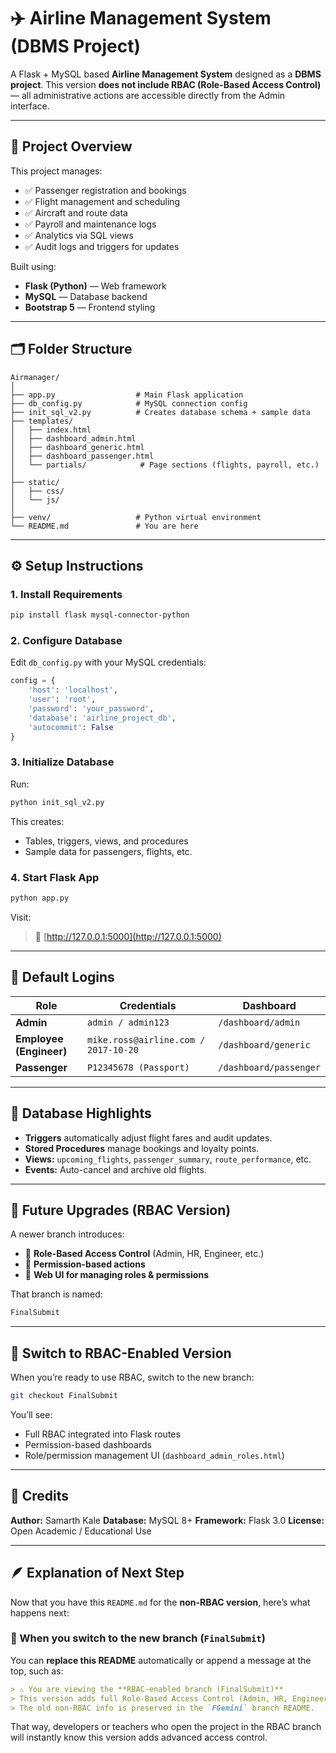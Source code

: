 # ✈️ Airline Management System (DBMS Project)

A Flask + MySQL based **Airline Management System** designed as a **DBMS project**.
This version **does not include RBAC (Role-Based Access Control)** — all administrative actions are accessible directly from the Admin interface.

---

## 🧱 Project Overview

This project manages:

* ✅ Passenger registration and bookings
* ✅ Flight management and scheduling
* ✅ Aircraft and route data
* ✅ Payroll and maintenance logs
* ✅ Analytics via SQL views
* ✅ Audit logs and triggers for updates

Built using:

* **Flask (Python)** — Web framework
* **MySQL** — Database backend
* **Bootstrap 5** — Frontend styling

---

## 🗂️ Folder Structure

```
Airmanager/
│
├── app.py                  # Main Flask application
├── db_config.py            # MySQL connection config
├── init_sql_v2.py          # Creates database schema + sample data
├── templates/
│   ├── index.html
│   ├── dashboard_admin.html
│   ├── dashboard_generic.html
│   ├── dashboard_passenger.html
│   └── partials/            # Page sections (flights, payroll, etc.)
│
├── static/
│   ├── css/
│   └── js/
│
├── venv/                   # Python virtual environment
└── README.md               # You are here
```

---

## ⚙️ Setup Instructions

### 1. Install Requirements

```bash
pip install flask mysql-connector-python
```

### 2. Configure Database

Edit `db_config.py` with your MySQL credentials:

```python
config = {
    'host': 'localhost',
    'user': 'root',
    'password': 'your_password',
    'database': 'airline_project_db',
    'autocommit': False
}
```

### 3. Initialize Database

Run:

```bash
python init_sql_v2.py
```

This creates:

* Tables, triggers, views, and procedures
* Sample data for passengers, flights, etc.

### 4. Start Flask App

```bash
python app.py
```

Visit:

> 🔗 [http://127.0.0.1:5000](http://127.0.0.1:5000)

---

## 👥 Default Logins

| Role                    | Credentials                          | Dashboard              |
| ----------------------- | ------------------------------------ | ---------------------- |
| **Admin**               | `admin / admin123`                   | `/dashboard/admin`     |
| **Employee (Engineer)** | `mike.ross@airline.com / 2017-10-20` | `/dashboard/generic`   |
| **Passenger**           | `P12345678 (Passport)`               | `/dashboard/passenger` |

---

## 💾 Database Highlights

* **Triggers** automatically adjust flight fares and audit updates.
* **Stored Procedures** manage bookings and loyalty points.
* **Views:** `upcoming_flights`, `passenger_summary`, `route_performance`, etc.
* **Events:** Auto-cancel and archive old flights.

---

## 🚀 Future Upgrades (RBAC Version)

A newer branch introduces:

* 🔐 **Role-Based Access Control** (Admin, HR, Engineer, etc.)
* 🧩 **Permission-based actions**
* 🧱 **Web UI for managing roles & permissions**

That branch is named:

```bash
FinalSubmit
```

---

## 🧭 Switch to RBAC-Enabled Version

When you’re ready to use RBAC, switch to the new branch:

```bash
git checkout FinalSubmit
```

You’ll see:

* Full RBAC integrated into Flask routes
* Permission-based dashboards
* Role/permission management UI (`dashboard_admin_roles.html`)

---

## 🏁 Credits

**Author:** Samarth Kale
**Database:** MySQL 8+
**Framework:** Flask 3.0
**License:** Open Academic / Educational Use

---

## 🪶 Explanation of Next Step

Now that you have this `README.md` for the **non-RBAC version**, here’s what happens next:

### 🔀 When you switch to the new branch (`FinalSubmit`)

You can **replace this README** automatically or append a message at the top, such as:

```markdown
> ⚠️ You are viewing the **RBAC-enabled branch (FinalSubmit)**  
> This version adds full Role-Based Access Control (Admin, HR, Engineer, etc.)  
> The old non-RBAC info is preserved in the `FGemini` branch README.
```

That way, developers or teachers who open the project in the RBAC branch will instantly know this version adds advanced access control.
